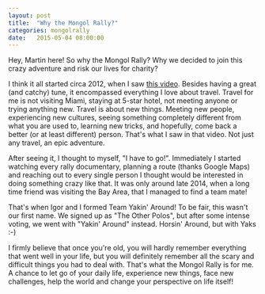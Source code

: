 ```yaml
---
layout: post
title:  "Why the Mongol Rally?"
categories: mongolrally
date:   2015-05-04 08:00:00
---
```

Hey, Martin here! So why the Mongol Rally? Why we decided to join this crazy adventure and risk our lives for charity?

I think it all started circa 2012, when I saw [this video](https://vimeo.com/52652020). Besides having a great (and catchy) tune, it encompassed everything I love about travel. Travel for me is not visiting Miami, staying at 5-star hotel, not meeting anyone or trying anything new. Travel is about new things. Meeting new people, experiencing new cultures, seeing something completely different from what you are used to, learning new tricks, and hopefully, come back a better (or at least different) person. That's what I saw in that video. Not just any travel, an epic adventure.

After seeing it, I thought to myself, "I have to go!". Immediately I started watching every rally documentary, planning a route (thanks Google Maps) and reaching out to every single person I thought would be interested in doing something crazy like that. It was only around late 2014, when a long time friend was visiting the Bay Area, that I managed to find a team mate!

That's when Igor and I formed Team Yakin' Around! To be fair, this wasn't our first name. We signed up as "The Other Polos", but after some intense voting, we went with "Yakin' Around" instead. Horsin' Around, but with Yaks :-)

I firmly believe that once you're old, you will hardly remember everything that went well in your life, but you will definitely remember all the scary and difficult things you had to deal with. That's what the Mongol Rally is for me. A chance to let go of your daily life, experience new things, face new challenges, help the world and change your perspective on life itself!
